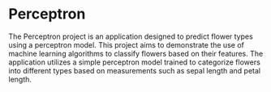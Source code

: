 # Perceptron
The Perceptron project is an application designed to predict flower types using a perceptron model. This project aims to demonstrate the use of machine learning algorithms to classify flowers based on their features. The application utilizes a simple perceptron model trained to categorize flowers into different types based on measurements such as sepal length and petal length.
